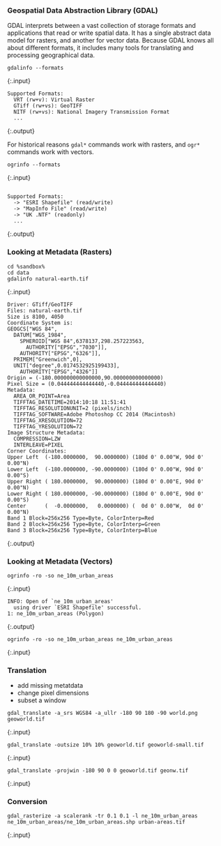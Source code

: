 ---
---

### Geospatial Data Abstraction Library (GDAL)

GDAL interprets between a vast collection of storage formats and applications that read or write spatial data. It has a single abstract data model for rasters, and another for vector data. Because GDAL knows all about different formats, it includes many tools for translating and processing geographical data.

~~~
gdalinfo --formats
~~~
{:.input}
~~~
Supported Formats:
  VRT (rw+v): Virtual Raster
  GTiff (rw+vs): GeoTIFF
  NITF (rw+vs): National Imagery Transmission Format
  ...
~~~
{:.output}

For historical reasons `gdal*` commands work with rasters, and `ogr*` commands work with vectors.

~~~
ogrinfo --formats
~~~
{:.input}
~~~

Supported Formats:
  -> "ESRI Shapefile" (read/write)
  -> "MapInfo File" (read/write)
  -> "UK .NTF" (readonly)
  ...
~~~
{:.output}

<!--split-->

### Looking at Metadata (Rasters)

~~~
cd %sandbox%
cd data
gdalinfo natural-earth.tif
~~~
{:.input}

[//]: # " http://www.naturalearthdata.com/downloads/10m-natural-earth-1/10m-natural-earth/ "
[//]: # " processed with: "
[//]: # " gdal_translate -outsize 50% 50% -co 'COMPRESS=LZW' -co 'TILED=YES' NE1_LR_LC.tif natural-earth.tif "

~~~
Driver: GTiff/GeoTIFF
Files: natural-earth.tif
Size is 8100, 4050
Coordinate System is:
GEOGCS["WGS 84",
  DATUM["WGS_1984",
    SPHEROID["WGS 84",6378137,298.257223563,
      AUTHORITY["EPSG","7030"]],
    AUTHORITY["EPSG","6326"]],
  PRIMEM["Greenwich",0],
  UNIT["degree",0.0174532925199433],
    AUTHORITY["EPSG","4326"]]
Origin = (-180.000000000000000,90.000000000000000)
Pixel Size = (0.044444444444440,-0.044444444444440)
Metadata:
  AREA_OR_POINT=Area
  TIFFTAG_DATETIME=2014:10:18 11:51:41
  TIFFTAG_RESOLUTIONUNIT=2 (pixels/inch)
  TIFFTAG_SOFTWARE=Adobe Photoshop CC 2014 (Macintosh)
  TIFFTAG_XRESOLUTION=72
  TIFFTAG_YRESOLUTION=72
Image Structure Metadata:
  COMPRESSION=LZW
  INTERLEAVE=PIXEL
Corner Coordinates:
Upper Left  (-180.0000000,  90.0000000) (180d 0' 0.00"W, 90d 0' 0.00"N)
Lower Left  (-180.0000000, -90.0000000) (180d 0' 0.00"W, 90d 0' 0.00"S)
Upper Right ( 180.0000000,  90.0000000) (180d 0' 0.00"E, 90d 0' 0.00"N)
Lower Right ( 180.0000000, -90.0000000) (180d 0' 0.00"E, 90d 0' 0.00"S)
Center      (  -0.0000000,   0.0000000) (  0d 0' 0.00"W,  0d 0' 0.00"N)
Band 1 Block=256x256 Type=Byte, ColorInterp=Red
Band 2 Block=256x256 Type=Byte, ColorInterp=Green
Band 3 Block=256x256 Type=Byte, ColorInterp=Blue															
~~~
{:.output}

<!--split-->

### Looking at Metadata (Vectors)

~~~
ogrinfo -ro -so ne_10m_urban_areas
~~~
{:.input}

~~~
INFO: Open of `ne_10m_urban_areas'
  using driver `ESRI Shapefile' successful.
1: ne_10m_urban_areas (Polygon)
~~~
{:.output}

~~~
ogrinfo -ro -so ne_10m_urban_areas ne_10m_urban_areas
~~~
{:.input}

[//]: # " http://www.naturalearthdata.com/http//www.naturalearthdata.com/download/10m/cultural/ne_10m_urban_areas.zip "

<!--split-->

### Translation

- add missing metatdata
- change pixel dimensions
- subset a window

~~~
gdal_translate -a_srs WGS84 -a_ullr -180 90 180 -90 world.png geoworld.tif
~~~
{:.input}

~~~
gdal_translate -outsize 10% 10% geoworld.tif geoworld-small.tif
~~~
{:.input}

~~~
gdal_translate -projwin -180 90 0 0 geoworld.tif geonw.tif
~~~
{:.input}


[//]: # " http://download.osgeo.org/gdal/workshop/world.png "

<!--split-->

### Conversion

~~~
gdal_rasterize -a scalerank -tr 0.1 0.1 -l ne_10m_urban_areas ne_10m_urban_areas/ne_10m_urban_areas.shp urban-areas.tif
~~~
{:.input}

[//]: # " Make this a challenge exercise ... to difference the natural files with a subset of this raster. Tricky part is lining them up. "

